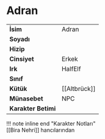 # Adran   
|  |  |  
|---|---|  
| **İsim** | Adran |  
| **Soyadı** |  |  
| **Hizip** |  |  
| **Cinsiyet** | Erkek |  
| **Irk** | HalfElf |  
| **Sınıf** |  |  
| **Kütük** | [[Altbrück]] |  
| **Münasebet** | NPC |  
| **Karakter Betimi** |  |  
  
  
!!! note inline end "Karakter Notları"  
	[[Bira Nehri]] hancılarından  
  
  
